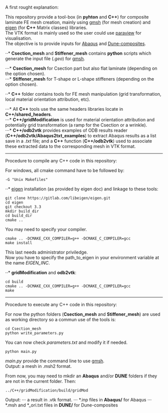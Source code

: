 A first rought explanation:

This repository provide a tool-box (in **pyhton** and **C++**) for composite laminate FE mesh creation, mainly using [gmsh](https://gmsh.info/) (for mesh creation) and [eigen](https://eigen.tuxfamily.org/index.php?title=Main_Page) (for **C++** Matrix classes) libraries.\
The VTK format is mainly used so the user could use [paraview](https://www.paraview.org/) for visualisation.\
The objective is to provide inputs for [Abaqus](https://www.technia.co.uk/software/simulia/abaqus/) and [Dune-composites](https://gitlab.dune-project.org/anne.reinarz/dune-composites).

⋅⋅* **Csection_mesh** and **Stiffener_mesh** contains **python** scripts which generate the input file (*.geo*) for [gmsh](https://gmsh.info/).

⋅⋅⋅* **Csection_mesh** for Csection part but also flat laminate (depending on the option chosen).\
⋅⋅⋅* **Stiffener_mesh** for T-shape or L-shape stiffeners (depending on the option chosen).

⋅⋅* **C++** folder contains tools for FE mesh manipulation (grid transformation, local material orientation attribution, etc).

⋅⋅⋅* All **C++** tools use the same headers libraries locate in **C++/shared_headers**.\
⋅⋅⋅* **C++/gridModification** is used for material orientation attribution and potentially grid transformation (a ramp for the Csection or a wrinkle).\
⋅⋅⋅* **C++/odb2vtk** provides examples of ODB results reader (**C++/odb2vtk/Abaqus2txt_examples**) to extract Abaqus results as a list save in a *.txt* file; and a **C++** function (**C++/odb2vtk**) used to associate these extracted data to the corresponding mesh in VTK format.

---

Procedure to compile any C++ code in this repository:

For windows, all cmake command have to be followed by:
```
-G "Unix Makefiles"
```

⋅⋅* [eigen](https://eigen.tuxfamily.org/index.php?title=Main_Page) installation (as provided by eigen doc) and linkage to these tools:

```
git clone https://gitlab.com/libeigen/eigen.git
cd eigen
git checkout 3.3
mkdir build_dir
cd build_dir
cmake ..
```
You may need to specify your compiler.
```
cmake .. -DCMAKE_CXX_COMPILER=g++ -DCMAKE_C_COMPILER=gcc
make install
```
This last needs administrator priviledge.\
Now you have to specify the path_to_eigen in your environment variable at the name *EIGEN_INC*.

⋅⋅* **gridModification** and **odb2vtk**:
```
cd build
cmake .. -DCMAKE_CXX_COMPILER=g++ -DCMAKE_C_COMPILER=gcc
make
```

---

Procedure to execute any C++ code in this repository:

For now the python folders (**Csection_mesh** and **Stiffener_mesh**) are used as working directory so a commun use of the tools is:
```
cd Csection_mesh
python write_parameters.py
```
You can now check *parameters.txt* and modify it if needed.
```
python main.py
```
*main.py* provide the command line to use [gmsh](https://gmsh.info/).\
Output: a mesh in .msh2 format.

From now, you may need to mkdir an **Abaqus** and/or **DUNE** folders if they are not in the current folder. Then:
```
../C++/gridModification/build/gridMod
```
Output:
⋅⋅⋅ a result in .vtk format.
⋅⋅⋅ *.inp files in **Abaqus/** for Abaqus
⋅⋅⋅ *.msh and *_ori.txt files in **DUNE/** for Dune-composites
